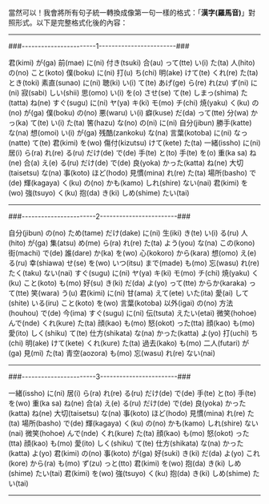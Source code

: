 當然可以！我會將所有句子統一轉換成像第一句一樣的格式：「**漢字(羅馬音)**」對照形式。以下是完整格式化後的內容：

---

\###-----------------------1------------------------###

君(kimi) が(ga) 前(mae) に(ni) 付き(tsuki) 合(au) って(tte) い(i) た(ta) 人(hito) の(no) こと(koto)
僕(boku) に(ni) 打(u) ち(chi) 明(ake) けて(te) くれ(re) た(ta) とき(toki)
素直(sunao) に(ni) 聴(ki) い(i) て(te) あげ(ge) ら(re) れ(zu) ず(ni) に(ni)
寂(sabi) しい(shii) 思(omo) い(i) を(o) させ(se) て(te) しまっ(shima) た(tatta) ね(ne)
すぐ(sugu) に(ni) ヤ(ya) キ(ki) モ(mo) チ(chi) 焼(yaku) く(ku) の(no) が(ga)
僕(boku) の(no) 悪(waru) い(i) 癖(kuse) だ(da) って(tte) 分(wa) かっ(ka) て(te) い(i) た(ta) 筈(hazu) な(no) の(ni) に(ni)
自分(jibun) 勝手(katte) な(na) 想(omoi) い(i) が(ga) 残酷(zankoku) な(na)
言葉(kotoba) に(ni) なっ(natte) て(te) 君(kimi) を(wo) 傷付(kizutsu) けて(kete) た(ta)
一緒(issho) に(ni) 居(i) ら(ra) れ(re) る(ru) だけ(de) で(de)
手(te) と(to) 手(te) を(o) 重(ka sa) ね(ne) 合(a) え(e) る(ru) だけ(de) で(de) 良(yoka) かった(katta) ね(ne)
大切(taisetsu) な(na) 事(koto) ほど(hodo) 見慣(mina) れ(re) た(ta) 場所(basho) で(de) 輝(kagaya) く(ku) の(no) かも(kamo) しれ(shire) ない(nai)
君(kimi) を(wo) 強(tsuyo) く(ku) 抱(da) き(ki) しめ(shime) たい(tai)

---

\###-----------------------2------------------------###

自分(jibun) の(no) ため(tame) だけ(dake) に(ni) 生(iki) き(te) い(i) る(ru) 人(hito) が(ga)
集(atsu) め(me) ら(ra) れ(re) た(ta) よう(you) な(na) この(kono) 街(machi) で(de)
誰(dare) か(ka) を(wo) 心(kokoro) から(kara) 想(omo) え(e) る(ru)
幸(shiawa) せ(se) を(wo) いつ(itsu) まで(made) も(mo) 忘(wasu) れ(re) たく(taku) ない(nai)
すぐ(sugu) に(ni) ヤ(ya) キ(ki) モ(mo) チ(chi) 焼(yaku) く(ku) こと(koto) も(mo) 好(su) き(ki) だ(da) よ(yo)
って(tte) からか(karaka) って(tte) 笑(wara) う(u) 君(kimi) に(ni) 甘(ama) えて(ete) いた(ita)
愛(ai) して(shite) いる(iru) こと(koto) を(wo) 言葉(kotoba) 以外(igai) の(no) 方法(houhou) で(de)
今(ima) すぐ(sugu) に(ni) 伝(tsuta) えたい(etai)
微笑(hohoe) んで(nde) くれ(kure) た(ta) 顔(kao) も(mo)
怒(okot) った(tta) 顔(kao) も(mo) 愛(ito) しく(shiku) て(te) 仕方(shikata) な(na) かった(katta) よ(yo)
打(uchi) ち(chi) 明(ake) けて(kete) くれ(kure) た(ta) 過去(kako) も(mo)
二人(futari) が(ga) 見(mi) た(ta) 青空(aozora) も(mo) 忘(wasu) れ(re) ない(nai)

---

\###-----------------------3------------------------###

一緒(issho) に(ni) 居(i) ら(ra) れ(re) る(ru) だけ(de) で(de)
手(te) と(to) 手(te) を(wo) 重(ka sa) ね(ne) 合(a) え(e) る(ru) だけ(de) で(de) 良(yoka) かった(katta) ね(ne)
大切(taisetsu) な(na) 事(koto) ほど(hodo) 見慣(mina) れ(re) た(ta) 場所(basho) で(de) 輝(kagaya) く(ku) の(no) かも(kamo) しれ(shire) ない(nai)
微笑(hohoe) んで(nde) くれ(kure) た(ta) 顔(kao) も(mo)
怒(okot) った(tta) 顔(kao) も(mo) 愛(ito) しく(shiku) て(te) 仕方(shikata) な(na) かった(katta) よ(yo)
君(kimi) の(no) 事(koto) が(ga) 好(suki) き(ki) だ(da) よ(yo) これ(kore) から(ra) も(mo) ず(zu) っと(tto)
君(kimi) を(wo) 抱(da) き(ki) しめ(shime) たい(tai)
君(kimi) を(wo) 強(tsuyo) く(ku) 抱(da) き(ki) しめ(shime) たい(tai)

---

